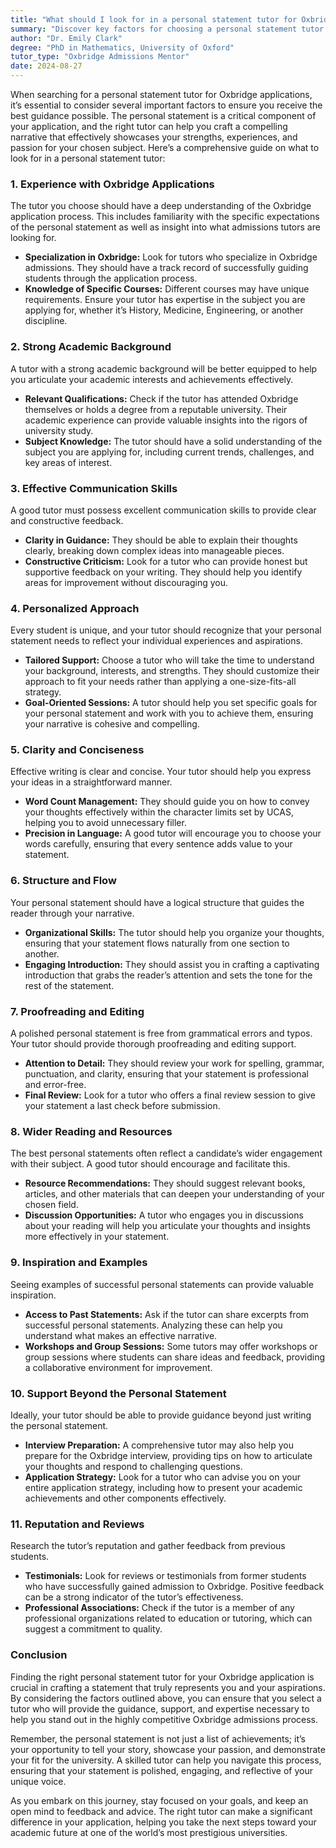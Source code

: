 ```yaml
---
title: "What should I look for in a personal statement tutor for Oxbridge applications?"
summary: "Discover key factors for choosing a personal statement tutor for Oxbridge applications, ensuring expert guidance to craft a standout narrative."
author: "Dr. Emily Clark"
degree: "PhD in Mathematics, University of Oxford"
tutor_type: "Oxbridge Admissions Mentor"
date: 2024-08-27
---
```


When searching for a personal statement tutor for Oxbridge applications, it’s essential to consider several important factors to ensure you receive the best guidance possible. The personal statement is a critical component of your application, and the right tutor can help you craft a compelling narrative that effectively showcases your strengths, experiences, and passion for your chosen subject. Here’s a comprehensive guide on what to look for in a personal statement tutor:

### 1. **Experience with Oxbridge Applications**

The tutor you choose should have a deep understanding of the Oxbridge application process. This includes familiarity with the specific expectations of the personal statement as well as insight into what admissions tutors are looking for. 

- **Specialization in Oxbridge:** Look for tutors who specialize in Oxbridge admissions. They should have a track record of successfully guiding students through the application process.
- **Knowledge of Specific Courses:** Different courses may have unique requirements. Ensure your tutor has expertise in the subject you are applying for, whether it’s History, Medicine, Engineering, or another discipline.

### 2. **Strong Academic Background**

A tutor with a strong academic background will be better equipped to help you articulate your academic interests and achievements effectively. 

- **Relevant Qualifications:** Check if the tutor has attended Oxbridge themselves or holds a degree from a reputable university. Their academic experience can provide valuable insights into the rigors of university study.
- **Subject Knowledge:** The tutor should have a solid understanding of the subject you are applying for, including current trends, challenges, and key areas of interest.

### 3. **Effective Communication Skills**

A good tutor must possess excellent communication skills to provide clear and constructive feedback. 

- **Clarity in Guidance:** They should be able to explain their thoughts clearly, breaking down complex ideas into manageable pieces.
- **Constructive Criticism:** Look for a tutor who can provide honest but supportive feedback on your writing. They should help you identify areas for improvement without discouraging you.

### 4. **Personalized Approach**

Every student is unique, and your tutor should recognize that your personal statement needs to reflect your individual experiences and aspirations.

- **Tailored Support:** Choose a tutor who will take the time to understand your background, interests, and strengths. They should customize their approach to fit your needs rather than applying a one-size-fits-all strategy.
- **Goal-Oriented Sessions:** A tutor should help you set specific goals for your personal statement and work with you to achieve them, ensuring your narrative is cohesive and compelling.

### 5. **Clarity and Conciseness**

Effective writing is clear and concise. Your tutor should help you express your ideas in a straightforward manner.

- **Word Count Management:** They should guide you on how to convey your thoughts effectively within the character limits set by UCAS, helping you to avoid unnecessary filler.
- **Precision in Language:** A good tutor will encourage you to choose your words carefully, ensuring that every sentence adds value to your statement.

### 6. **Structure and Flow**

Your personal statement should have a logical structure that guides the reader through your narrative.

- **Organizational Skills:** The tutor should help you organize your thoughts, ensuring that your statement flows naturally from one section to another.
- **Engaging Introduction:** They should assist you in crafting a captivating introduction that grabs the reader’s attention and sets the tone for the rest of the statement.

### 7. **Proofreading and Editing**

A polished personal statement is free from grammatical errors and typos. Your tutor should provide thorough proofreading and editing support.

- **Attention to Detail:** They should review your work for spelling, grammar, punctuation, and clarity, ensuring that your statement is professional and error-free.
- **Final Review:** Look for a tutor who offers a final review session to give your statement a last check before submission.

### 8. **Wider Reading and Resources**

The best personal statements often reflect a candidate’s wider engagement with their subject. A good tutor should encourage and facilitate this.

- **Resource Recommendations:** They should suggest relevant books, articles, and other materials that can deepen your understanding of your chosen field.
- **Discussion Opportunities:** A tutor who engages you in discussions about your reading will help you articulate your thoughts and insights more effectively in your statement.

### 9. **Inspiration and Examples**

Seeing examples of successful personal statements can provide valuable inspiration. 

- **Access to Past Statements:** Ask if the tutor can share excerpts from successful personal statements. Analyzing these can help you understand what makes an effective narrative.
- **Workshops and Group Sessions:** Some tutors may offer workshops or group sessions where students can share ideas and feedback, providing a collaborative environment for improvement.

### 10. **Support Beyond the Personal Statement**

Ideally, your tutor should be able to provide guidance beyond just writing the personal statement.

- **Interview Preparation:** A comprehensive tutor may also help you prepare for the Oxbridge interview, providing tips on how to articulate your thoughts and respond to challenging questions.
- **Application Strategy:** Look for a tutor who can advise you on your entire application strategy, including how to present your academic achievements and other components effectively.

### 11. **Reputation and Reviews**

Research the tutor’s reputation and gather feedback from previous students.

- **Testimonials:** Look for reviews or testimonials from former students who have successfully gained admission to Oxbridge. Positive feedback can be a strong indicator of the tutor’s effectiveness.
- **Professional Associations:** Check if the tutor is a member of any professional organizations related to education or tutoring, which can suggest a commitment to quality.

### Conclusion

Finding the right personal statement tutor for your Oxbridge application is crucial in crafting a statement that truly represents you and your aspirations. By considering the factors outlined above, you can ensure that you select a tutor who will provide the guidance, support, and expertise necessary to help you stand out in the highly competitive Oxbridge admissions process.

Remember, the personal statement is not just a list of achievements; it’s your opportunity to tell your story, showcase your passion, and demonstrate your fit for the university. A skilled tutor can help you navigate this process, ensuring that your statement is polished, engaging, and reflective of your unique voice.

As you embark on this journey, stay focused on your goals, and keep an open mind to feedback and advice. The right tutor can make a significant difference in your application, helping you take the next steps toward your academic future at one of the world’s most prestigious universities.
    